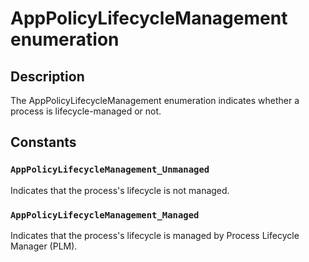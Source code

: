 # AppPolicyLifecycleManagement enumeration

## Description

The AppPolicyLifecycleManagement enumeration indicates whether a process is lifecycle-managed or not.

## Constants

### `AppPolicyLifecycleManagement_Unmanaged`

Indicates that the process's lifecycle is not managed.

### `AppPolicyLifecycleManagement_Managed`

Indicates that the process's lifecycle is managed by Process Lifecycle Manager (PLM).